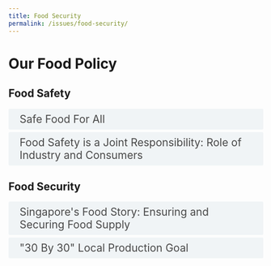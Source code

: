 ```yaml
---
title: Food Security
permalink: /issues/food-security/
---
```

<style>

input {
	display: none;
}
label {
	display: block;
	padding: 8px 22px;
	margin: 0 0 5px 0;
	cursor: pointor;
	background: #F0F4F6;
	border-radius: 3px;
	color: #484848;
	transition: ease .5s;
	font-size: 1.5em;
}

label:hover {
	background: #4a96b0;
	color: #FFF;
}

.accordion-content {
	/* background: #E2E5F6; */
	padding: 10px 0px 30px 30px;
	/* border: 1px solid #484848; */
	margin: 0 0 1px 0;
	border-radius: 3px;
}

input + label + .accordion-content {
	display: none;
}

input:checked + label + .accordion-content {
	display: none;
}

input:checked + label + .accordion-content {
	display: block;
}

</style>
<!-- End of accordion -->

<div class="container">

<h1><b>Our Food Policy</b></h1>

<h2 id="food-safety">Food Safety</h2>
<div>
	<input type="checkbox" id="title1"  /><label for="title1">Safe Food For All</label>
	<div class="accordion-content">
		<p>As the national agency for food safety, SFA has in place an integrated food safety system from farm-to-fork to ensure that food sold in Singapore is safe for consumption. SFA adopts a science-based risk assessment and management approach to food safety, and sets food safety standards that are aligned  with international standards. SFA has put in place regulatory levers along the food supply chain like licensing, inspection, sampling, testing and enforcement.</p>
		<ul>
			<li><p>Overseas Imports – Food importers are licensed by SFA, and need to apply for import permits for each consignment of food imported into Singapore. For high-risk food items like livestock, meat and egg items that can carry diseases that can be transmitted to people, SFA conducts accreditation at source to ensure that the imports meet food safety and animal health import requirements.</p>
			</li>
			<li><p>Local farms and food establishments – SFA licenses farms and food establishments in Singapore, including slaughterhouses, food processing/manufacturing establishments, as well as various food retail establishments such as hawker and market stalls, coffeeshops, food courts, food caterers, canteens, supermarkets, mobile food wagons, snack bars, cafes, and restaurants.  Food warehouses are registered with SFA.  Inspections are carried out to ensure that these establishments comply with licensing conditions and regulatory requirements.</p>
			</li>
		</ul>
		<p>In the event of food safety incidents, there are anticipatory and response mechanisms in place to manage them too (e.g. food recalls, foodborne outbreak investigation).</p>
	</div>
	<input type="checkbox" id="title2"  /><label for="title2">Food Safety is a Joint Responsibility: Role of Industry and Consumers</label>
	<div class="accordion-content">
		<p>As food safety is a joint responsibility, SFA works with the industry and consumers to build their capabilities and educate them on the parts they can play in ensuring food safety. For instance, food handlers in restaurants, hawker stalls and coffee shops must attend and pass the Basic Food Hygiene Course (BFHC) before they are allowed to work.</p>
		<p>As for consumers, SFA avail food safety information and tips to  equip consumers with knowledge of food safety risks and good food safety practices. Examples include:</p>
		<ul>
			<li><p><a href="go.gov.sg/sfa-food-risk">Risk at a glance</a></p>
			</li>
			<li><p><a href="go.gov.sg/food-for-thought">Food for Thought content hub</a></p>
			</li>
			<li><p>Food safety educational materials, food alerts and recalls, labelling information:<a href="sfa.gov.sg/food-information"> Food Information</a></p>
			</li>
			<li><p>Track records (hygiene grading, number of demerit points and suspension history) of the food establishment:<a href="go.gov.sg/sfa-food-retail-licence"> Food Retail Licence</a></p>
			</li>
		</ul>
		<p>Consumers who come across any potentially errant food operator should report to SFA via the <a href="www.sfa.gov.sg/feedback">online feedback form.</a></p>
	</div>
</div>

<a id="food-safety"></a>

<h2>Food Security</h2>
<div>
	<input type="checkbox" id="title3"  /><label for="title3">Singapore's Food Story: Ensuring and Securing Food Supply</label>
	<div class="accordion-content">
		<p>Singapore imports more than 90 percent of our food. While Singapore has effective strategies to secure our food supply, we operate in a global environment where we face a multitude of risks such as depleting natural resources, climate change, and unpredictable geopolitical and disease situations such as the ongoing COVID-19 situation. To mitigate and overcome these challenges, the collective efforts of the government, industry and public are required to strengthen our food supply resilience.</p>
		<p>SFA safeguards Singapore’s food supply through three food security strategies, known as the three “food baskets”:</p>
		<ul>
			<li><p>Diversify import sources – By diversifying, this reduces our reliance on any single source for any one food item. Should there be a disruption to any one source, Singapore is in a good position to work with our network of importers to tap on alternative food sources, and ensure that our food supply remains stable.</p>
			</li>
			<li><p>Grow local – Local production mitigates our reliance on imports and serves as a buffer in the event supply from our import sources is disrupted. SFA is supporting the growth of the local agri-food industry by developing spaces for farming, providing funding support, leveraging R&D, grooming local talent and rallying support for local produce.</p>
			</li>
			<li><p>Grow overseas – SFA supports Singapore companies to export urban food solutions to other countries so that they can overcome land and manpower constraints and break into new markets. These companies can then reap economies of scale and can also export food back to Singapore. Some local farms have ventured into Australia, Brunei, Hong Kong, Thailand and China.</p>
			</li>
	</div>
	<input type="checkbox" id="title4"  /><label for="title4">"30 By 30" Local Production Goal</label>
	<div class="accordion-content">
		<p>SFA aims to increase local production to achieve a goal of “30 by 30”, which is to produce 30% of Singapore’s nutritional needs locally by 2030, up from less than 10% today. Technology advancements will be key in unlocking the potential of our agri-food industry to ‘grow more with less’, in a sustainable manner.</p>
		<p>SFA is thus working with the agri-food industry and community to:</p>
		<ul>
			<li><p>Develop spaces for farming: To expand local food production, SFA tenders out spaces to agri-food companies with promising technologies through a competitive land tender basis.</p>
			</li>
			<li><p>Adopt innovative technologies: SFA provides strong funding support to the industry to adopt innovative technologies. This includes grants to co-fund co-funds farming systems to better control environmental variables and boost production capabilities.</p>
			</li>
			<li><p>Catalyse R&D innovation: R&D plays a key role to drive innovation and plug existing technological gaps. To support the “30 by 30” goal, research funding has been made available under the Singapore Food Story R&D programme to enable R&D in three areas –sustainable urban food production, future foods, and food safety science & innovation.</p>
			</li>
			<li><p>Groom local talent: As the agri-food industry grows and transforms, new and higher value jobs requiring  multi-disciplinary expertise in science, engineering, and info-communications will be needed. SFA is working with various Institutes of Higher Learning (IHLs) and local farms on programmes such as diploma courses and structured internship programmes to equip students and adult job seekers with skillsets that will lead to meaningful, specialised careers in agriculture and aquaculture.</p>
			</li>
			<li><p>Rally support for local produce: As we ramp up local production, we will need the support of consumers to sustain a healthy and vibrant agri-food ecosystem. Local produce is safe, fresher, and lasts longer. Local produce also results in less spoilage, food waste, and a lower carbon footprint, as the produce does not need to travel for long periods of time before reaching the consumer. To make it easier for consumers to identify local produce, SFA has launched an “SG Fresh Produce” logo which can be found on the packaging of local produce in retail shops and supermarkets. By choosing locally produced food, all of us can play a part in enhancing Singapore’s food security.</p>
			</li>
		</ul>
	</div>
</div>
